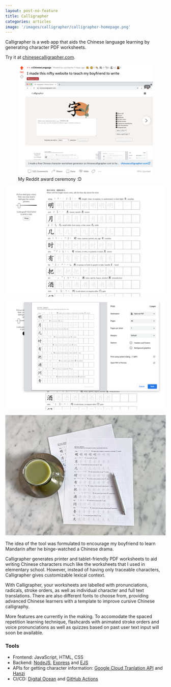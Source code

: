 ```yaml
---
layout: post-no-feature
title: Calligrapher
categories: articles
image: '/images/calligrapher/calligrapher-homepage.png' 
---
```


Calligrapher is a web app that aids the Chinese language learning by generating character PDF worksheets.

Try it at <a href="https://www.chinesecalligrapher.com" target="_blank">chinesecalligrapher.com</a>.

<p align="center"> 
<figure>
    <img src='/images/calligrapher/reddit-fame.png' alt="A bit of Reddit fame" width="670px">
    <figcaption>My Reddit award ceremony :D</figcaption>
</figure>
</p>

<p align="center">
<img src='/images/calligrapher/screenshot-1.png' alt="" width="670px">
</p>

<p align="center">
<img src='/images/calligrapher/screenshot-2.png' alt="" width="670px">
</p>

<p align="center">
<img src='/images/calligrapher/photoshoot-marble.jpg' alt="" width="670px">
</p>

<p>
The idea of the tool was formulated to encourage my boyfriend to learn Mandarin after he binge-watched a Chinese drama.
</p>

<p>
Calligrapher generates printer and tablet-friendly PDF worksheets to aid writing Chinese characters much like the worksheets that I used in elementary school. However, instead of having only traceable characters, Calligrapher gives customizable lexical context.
</p>

<p>
With Calligrapher, your worksheets are labelled with pronunciations, radicals, stroke orders, as well as individual character and full text translations. There are also different fonts to choose from, providing advanced Chinese learners with a template to improve cursive Chinese calligraphy.
</p>

<p>
More features are currently in the making. To accomodate the spaced repetition learning technique, flashcards with animated stroke orders and voice pronunciations as well as quizzes based on past user text input will soon be available.
</p>

### Tools
- Frontend: JavaScript, HTML, CSS
- Backend: <a target="_blank" href="https://nodejs.org/">NodeJS</a>, <a target="_blank" href="https://expressjs.com/">Express</a> and <a target="_blank" href="https://ejs.co/">EJS</a>
- APIs for getting character information: <a target="_blank" href="https://cloud.google.com/translate">Google Cloud Tranlation API</a> and <a target="_blank" href="https://hanziwriter.org/">Hanzi</a>
- CI/CD: <a target="_blank" href="https://www.digitalocean.com/">Digital Ocean</a> and <a target="_blank" href="https://github.com/features/actions">GitHub Actions</a>